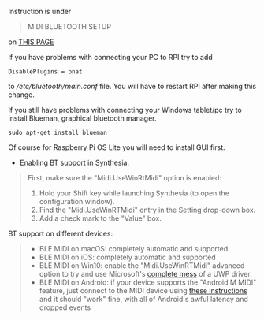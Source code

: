 Instruction is under 

> MIDI BLUETOOTH SETUP

on [THIS PAGE](https://neuma.studio/rpi-midi-complete.html)
 
If you have problems with connecting your PC to RPI try to add 

    DisablePlugins = pnat
to */etc/bluetooth/main.conf* file. You will have to restart RPI after making this change.

If you still have problems with connecting your Windows tablet/pc try to install Blueman, graphical bluetooth manager. 

    sudo apt-get install blueman
Of course for Raspberry Pi OS Lite you will need to install GUI first.

- Enabling BT support in Synthesia:

> First, make sure the "Midi.UseWinRtMidi" option is enabled:  
> 1.  Hold your Shift key while launching Synthesia (to open the configuration window).
> 2.  Find the "Midi.UseWinRTMidi" entry in the Setting drop-down box.
> 3.  Add a check mark to the "Value" box.

BT support on different devices:

> -   BLE MIDI on macOS: completely automatic and supported
> -   BLE MIDI on iOS: completely automatic and supported
> -   BLE MIDI on Win10: enable the "Midi.UseWinRTMidi" advanced option to try and use Microsoft's  [complete mess](https://www.synthesiagame.com/forum/viewtopic.php?p=47530#p47530) of a UWP driver.
> -   BLE MIDI on Android: if your device supports the "Android M MIDI" feature, just connect to the MIDI device using  [these instructions](https://synthesiagame.com/forum/viewtopic.php?p=47541#p47541)  and it should "work" fine, with all of Android's awful latency and dropped events
